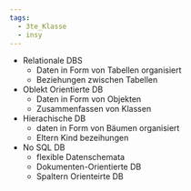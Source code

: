 ```yaml
---
tags:
  - 3te_Klasse
  - insy
---
```

- Relationale DBS
	- Daten in Form von Tabellen organisiert
	- Beziehungen zwischen Tabellen
- Oblekt Orientierte DB
	- Daten in Form von Objekten 
	- Zusammenfassen von Klassen 
- Hierachische DB
	- daten in Form von Bäumen organisiert 
	- Eltern Kind bezeihungen
- No SQL DB
	- flexible Datenschemata
	- Dokumenten-Orientierte DB
	- Spaltern Orienteirte DB

